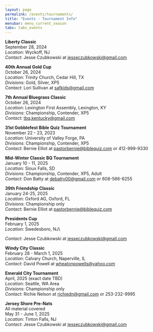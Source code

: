```yaml
---
layout: page
permalink: /events/tournaments/
title: "Events - Tournament Info"
menubar: menu_current_season
tabs: tabs_events
---
```


**Liberty Classic**\
September 28, 2024\
_Location_: Wyckoff, NJ\
_Contact_: Jesse Czubkowski at [jesseczubkowski@gmail.com](mailto:jesseczubkowski@gmail.com)

**40th Annual Gold Cup**\
October 26, 2024\
_Location_: Trinity Church, Cedar Hill, TX\
_Divisions_: Gold, Silver, XP5\
_Contact_: Lori Sullivan at [safkids@gmail.com](mailto:safkids@gmail.com)

**7th Annual Bluegrass Classic**\
October 26, 2024\
_Location_: Lexington First Assembly, Lexington, KY\
_Divisions_: Championship, Contender, XP5\
_Contact_: [tbq.kentucky@gmail.com](mailto:tbq.kentucky@gmail.com)

**31st Gobblefest Bible Quiz Tournament**\
November 22 - 23, 2023\
_Location_: University of Valley Forge, PA\
_Divisions_: Championship, Contender, XP5\
_Contact_: Bernie Elliot at [pastorbernie@biblequiz.com](mailto:pastorbernie@biblequiz.com) or 412-999-9330

**Mid-Winter Classic BQ Tournament**\
January 10 - 11, 2025\
_Location_: Sioux Falls, SD\
_Divisions_: Championship, Contender, XP5, Adult\
_Contact_: Don Batty at [debatty00@gmail.com](mailto:debatty00@gmail.com) or 608-566-6255

**39th Friendship Classic**\
January 24-25, 2025\
_Location_: Oxford AG, Oxford, FL\
_Divisions_: Championship only\
_Contact_: Bernie Elliot at [pastorbernie@biblequiz.com](mailto:pastorbernie@biblequiz.com)

<!-- **Razorback XP5 Invitational**\
February 3, 2025\
*Location*: First Assembly of God, 2466 US-65, Clinton, Arkansas, 72031\
*Contact*: Johnny Hunter at [arkansastbq@outlook.com](mailto:arkansastbq@outlook.com) or 574-214-5166 -->

**Presidents Cup**\
February 1, 2025\
_Location_: Swedesboro, NJ\

<!-- _Divisions_: Championship, Contender\ -->

_Contact_: Jesse Czubkowski at [jesseczubkowski@gmail.com](mailto:jesseczubkowski@gmail.com)

**Windy City Classic**\
February 28 - March 1, 2025\
_Location_: Calvary Church, Naperville, IL\
_Contact_: David Powell at [wheatonpowells@yahoo.com](mailto:wheatonpowells@yahoo.com)

**Emerald City Tournament**\
April, 2025 (exact date TBD)\
_Location_: Seattle, WA Area\
_Divisions_: Championship only\
_Contact_: Richie Nelson at [richiedn@gmail.com](mailto:richiedn@gmail.com) or 253-232-9995

**Jersey Shore Pre-Nats**\
All material covered\
May 31 - June 1, 2025\
_Location_: Tinton Falls, NJ\
_Contact_: Jesse Czubkowski at [jesseczubkowski@gmail.com](mailto:jesseczubkowski@gmail.com)

